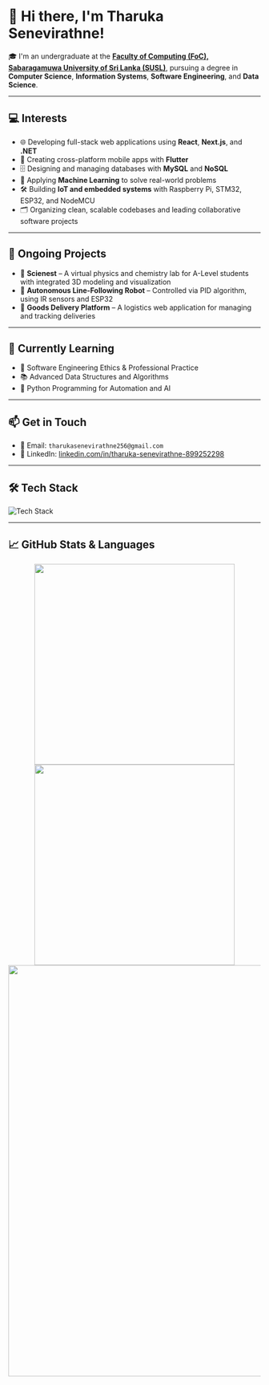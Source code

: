 # 👋 Hi there, I'm Tharuka Senevirathne!

🎓 I'm an undergraduate at the [**Faculty of Computing (FoC), Sabaragamuwa University of Sri Lanka (SUSL)**](https://www.sab.ac.lk/computing/), pursuing a degree in **Computer Science**, **Information Systems**, **Software Engineering**, and **Data Science**.

---

## 💻 Interests

- 🌐 Developing full-stack web applications using **React**, **Next.js**, and **.NET**
- 📱 Creating cross-platform mobile apps with **Flutter**
- 🗄️ Designing and managing databases with **MySQL** and **NoSQL**
- 🧠 Applying **Machine Learning** to solve real-world problems
- 🛠️ Building **IoT and embedded systems** with Raspberry Pi, STM32, ESP32, and NodeMCU
- 🗂️ Organizing clean, scalable codebases and leading collaborative software projects

---

## 🚧 Ongoing Projects

- 🔬 **Scienest** – A virtual physics and chemistry lab for A-Level students with integrated 3D modeling and visualization
- 🤖 **Autonomous Line-Following Robot** – Controlled via PID algorithm, using IR sensors and ESP32
- 🚚 **Goods Delivery Platform** – A logistics web application for managing and tracking deliveries

---

## 🌱 Currently Learning

- 📘 Software Engineering Ethics & Professional Practice
- 📚 Advanced Data Structures and Algorithms
- 🐍 Python Programming for Automation and AI

---

## 📫 Get in Touch

- 📧 Email: `tharukasenevirathne256@gmail.com`
- 🔗 LinkedIn: [linkedin.com/in/tharuka-senevirathne-899252298](https://www.linkedin.com/in/tharuka-senevirathne-899252298)

---

## 🛠️ Tech Stack

![Tech Stack](https://skillicons.dev/icons?i=react,nextjs,dotnet,flutter,arduino,mysql,nosql,nodejs,cpp,py,git)

---

## 📈 GitHub Stats & Languages

<div align="center">

<img src="https://github-readme-stats.vercel.app/api/top-langs/?username=TharukaSenevirathne&theme=dark&hide_border=false&no-bg=true&no-frame=true&langs_count=7" width="400"/>

<img src="https://github-readme-streak-stats.herokuapp.com/?user=TharukaSenevirathne&theme=dark&hide_border=false&no-bg=true&no-frame=true" width="400"/>

<br/>

<img src="https://github-profile-summary-cards.vercel.app/api/cards/profile-details?username=TharukaSenevirathne&theme=github_dark" width="820"/>

</div>
